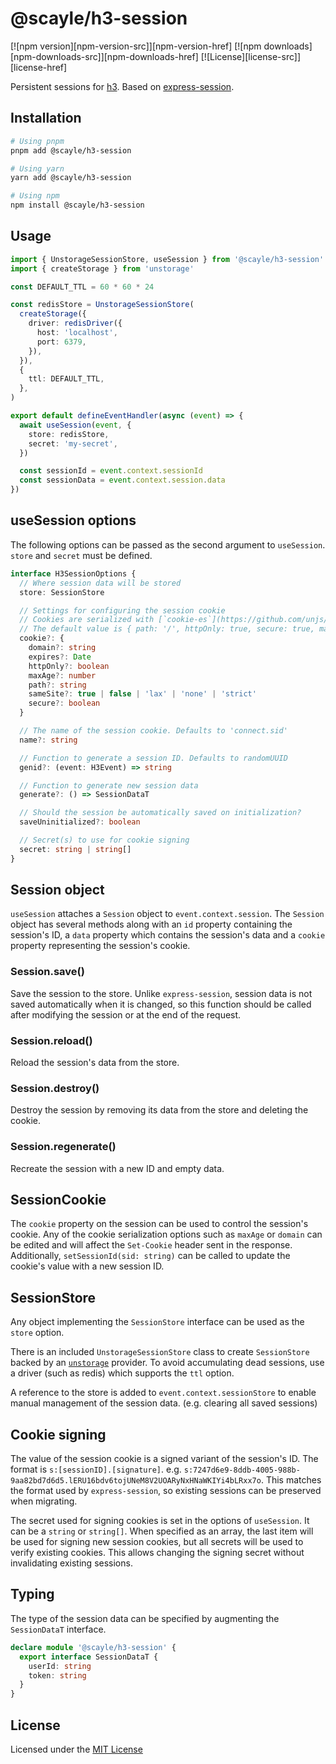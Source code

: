# @scayle/h3-session

[![npm version][npm-version-src]][npm-version-href]
[![npm downloads][npm-downloads-src]][npm-downloads-href]
[![License][license-src]][license-href]

Persistent sessions for [h3](https://github.com/unjs/h3). Based on [express-session](https://www.npmjs.com/package/express-session).

## Installation

```bash
# Using pnpm
pnpm add @scayle/h3-session

# Using yarn
yarn add @scayle/h3-session

# Using npm
npm install @scayle/h3-session
```

## Usage

```ts
import { UnstorageSessionStore, useSession } from '@scayle/h3-session'
import { createStorage } from 'unstorage'

const DEFAULT_TTL = 60 * 60 * 24

const redisStore = UnstorageSessionStore(
  createStorage({
    driver: redisDriver({
      host: 'localhost',
      port: 6379,
    }),
  }),
  {
    ttl: DEFAULT_TTL,
  },
)

export default defineEventHandler(async (event) => {
  await useSession(event, {
    store: redisStore,
    secret: 'my-secret',
  })

  const sessionId = event.context.sessionId
  const sessionData = event.context.session.data
})
```

## useSession options

The following options can be passed as the second argument to `useSession`. `store` and `secret` must be defined.

```ts
interface H3SessionOptions {
  // Where session data will be stored
  store: SessionStore

  // Settings for configuring the session cookie
  // Cookies are serialized with [`cookie-es`](https://github.com/unjs/cookie-es).
  // The default value is { path: '/', httpOnly: true, secure: true, maxAge: null }.
  cookie?: {
    domain?: string
    expires?: Date
    httpOnly?: boolean
    maxAge?: number
    path?: string
    sameSite?: true | false | 'lax' | 'none' | 'strict'
    secure?: boolean
  }

  // The name of the session cookie. Defaults to 'connect.sid'
  name?: string

  // Function to generate a session ID. Defaults to randomUUID
  genid?: (event: H3Event) => string

  // Function to generate new session data
  generate?: () => SessionDataT

  // Should the session be automatically saved on initialization?
  saveUninitialized?: boolean

  // Secret(s) to use for cookie signing
  secret: string | string[]
}
```

## Session object

`useSession` attaches a `Session` object to `event.context.session`. The `Session` object has several methods along with an `id` property containing the session's ID, a `data` property which contains the session's data and a `cookie` property representing the session's cookie.

### Session.save()

Save the session to the store. Unlike `express-session`, session data is not saved automatically when it is changed, so this function should be called after modifying the session or at the end of the request.

### Session.reload()

Reload the session's data from the store.

### Session.destroy()

Destroy the session by removing its data from the store and deleting the cookie.

### Session.regenerate()

Recreate the session with a new ID and empty data.

## SessionCookie

The `cookie` property on the session can be used to control the session's cookie. Any of the cookie serialization options such as `maxAge` or `domain` can be edited and will affect the `Set-Cookie` header sent in the response. Additionally, `setSessionId(sid: string)` can be called to update the cookie's value with a new session ID.

## SessionStore

Any object implementing the `SessionStore` interface can be used as the `store` option.

There is an included `UnstorageSessionStore` class to create `SessionStore` backed by an [`unstorage`](https://unstorage.unjs.io/) provider. To avoid accumulating dead sessions, use a driver (such as redis) which supports the `ttl` option.

A reference to the store is added to `event.context.sessionStore` to enable manual management of the session data. (e.g. clearing all saved sessions)

## Cookie signing

The value of the session cookie is a signed variant of the session's ID. The format is `s:[sessionID].[signature]`. e.g. `s:7247d6e9-8ddb-4005-988b-9aa82bd7d6d5.lERU16bdv6tojUNeM8V2UOARyNxHNaWKIYi4bLRxx7o`. This matches the format used by `express-session`, so existing sessions can be preserved when migrating.

The secret used for signing cookies is set in the options of `useSession`. It can be a `string` or `string[]`. When specified as an array, the last item will be used for signing new session cookies, but all secrets will be used to verify existing cookies. This allows changing the signing secret without invalidating existing sessions.

## Typing

The type of the session data can be specified by augmenting the `SessionDataT` interface.

```ts
declare module '@scayle/h3-session' {
  export interface SessionDataT {
    userId: string
    token: string
  }
}
```

## License

Licensed under the [MIT License](https://opensource.org/license/mit/)
